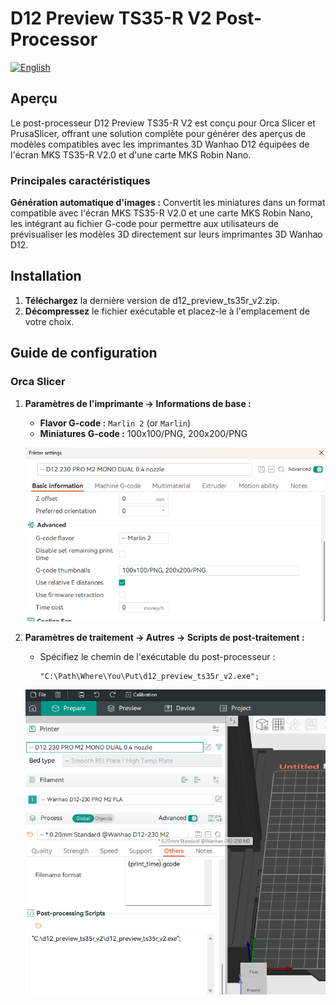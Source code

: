 # D12 Preview TS35-R V2 Post-Processor
[![English](https://img.shields.io/badge/language-english-blue)](./README.md)

## Aperçu

Le post-processeur D12 Preview TS35-R V2 est conçu pour Orca Slicer et PrusaSlicer, offrant une solution complète pour générer des aperçus de modèles compatibles avec les imprimantes 3D Wanhao D12 équipées de l'écran MKS TS35-R V2.0 et d'une carte MKS Robin Nano.

### Principales caractéristiques

**Génération automatique d'images :** Convertit les miniatures dans un format compatible avec l'écran MKS TS35-R V2.0 et une carte MKS Robin Nano, les intégrant au fichier G-code pour permettre aux utilisateurs de prévisualiser les modèles 3D directement sur leurs imprimantes 3D Wanhao D12.

## Installation

1. **Téléchargez** la dernière version de d12_preview_ts35r_v2.zip.
2. **Décompressez** le fichier exécutable et placez-le à l'emplacement de votre choix.

## Guide de configuration

### Orca Slicer

1. **Paramètres de l'imprimante -> Informations de base :**
   - **Flavor G-code :** `Marlin 2` (or  `Marlin`)
   - **Miniatures G-code :** 100x100/PNG, 200x200/PNG

    ![Orca Slicer - ](img/orca_slicer_1.png)

2. **Paramètres de traitement -> Autres -> Scripts de post-traitement :**
   - Spécifiez le chemin de l'exécutable du post-processeur :
     ```
     "C:\Path\Where\You\Put\d12_preview_ts35r_v2.exe";
     ```
    ![Orca Slicer - exécutable de post-traitement](img/orca_slicer_2.png)

